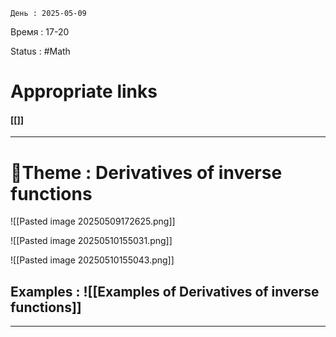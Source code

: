	День : 2025-05-09 
Время : 17-20

Status : #Math  


# Appropriate links
#### [[]]

---

# 📏Theme : Derivatives of inverse functions



![[Pasted image 20250509172625.png]] 



![[Pasted image 20250510155031.png]]



![[Pasted image 20250510155043.png]]




## Examples : ![[Examples of Derivatives of inverse functions]]


---
